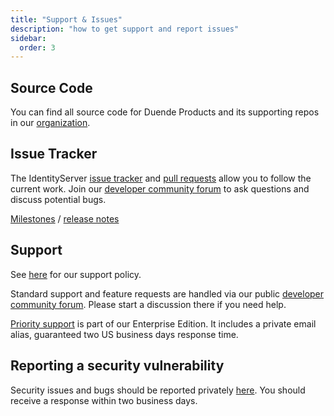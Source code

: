 ```yaml
---
title: "Support & Issues"
description: "how to get support and report issues"
sidebar:
  order: 3
---
```


## Source Code

You can find all source code for Duende Products and its supporting repos in
our [organization](https://github.com/duendesoftware).

## Issue Tracker

The IdentityServer [issue tracker](https://github.com/DuendeSoftware/products/issues)
and [pull requests](https://github.com/DuendeSoftware/products/pulls) allow you to follow the current work.
Join our [developer community forum](https://github.com/DuendeSoftware/community/discussions) to ask questions and
discuss potential bugs.

[Milestones](https://github.com/DuendeSoftware/IdentityServer/milestones) / [release notes](https://github.com/DuendeSoftware/products/releases)

## Support

See [here](https://duendesoftware.com/products/support) for our support policy.

Standard support and feature requests are handled via our
public [developer community forum](https://github.com/DuendeSoftware/community/discussions). Please start a discussion
there if you need help.

[Priority support](https://duendesoftware.com/license/PrioritySupportLicense.pdf) is part of our Enterprise Edition. It
includes a private email alias, guaranteed two US business days response time.

## Reporting a security vulnerability

Security issues and bugs should be reported privately [here](https://duendesoftware.com/contact/general). You should
receive a response within two business days.
